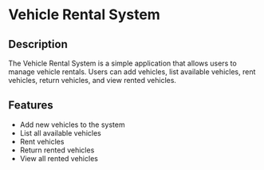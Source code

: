 # Vehicle Rental System

## Description
The Vehicle Rental System is a simple application that allows users to manage vehicle rentals. Users can add vehicles, list available vehicles, rent vehicles, return vehicles, and view rented vehicles.

## Features
- Add new vehicles to the system
- List all available vehicles
- Rent vehicles
- Return rented vehicles
- View all rented vehicles


